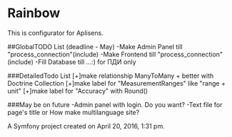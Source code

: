 Rainbow
=======
This is configurator for Aplisens.

##GlobalTODO List (deadline - May)
-Make Admin Panel till "process_connection"(include)
-Make Frontend till "process_connection"(include)
-Fill Database till ...:) for ПДИ only

###DetailedTodo List
[+]make relationship ManyToMany + better with Doctrine Collection
[+]make label for "MeasurementRanges" like "range + unit"
[+]make label for "Accuracy" with Round()


###May be on future
 -Admin panel with login. Do you want?
 -Text file for page's title or How make multilanguage site?





A Symfony project created on April 20, 2016, 1:31 pm.
